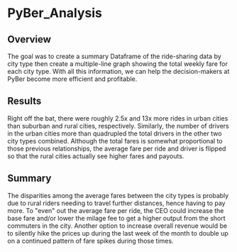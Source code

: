 # PyBer_Analysis

## Overview

The goal was to create a summary Dataframe of the ride-sharing data by city type then create a multiple-line graph showing the total weekly fare for each city type. With all this information, we can help the decision-makers at PyBer become more efficient and profitable.

## Results

Right off the bat, there were roughly 2.5x and 13x more rides in urban cities than suburban and rural cities, respectively. Similarly, the number of drivers in the urban cities more than quadrupled the total drivers in the other two city types combined. Although the total fares is somewhat proportional to those previous relationships, the average fare per ride and driver is flipped so that the rural cities actually see higher fares and payouts.

## Summary

The disparities among the average fares between the city types is probably due to rural riders needing to travel further distances, hence having to pay more. To "even" out the average fare per ride, the CEO could increase the base fare and/or lower the milage fee to get a higher output from the short commuters in the city. 
Another option to increase overall revenue would be to silently hike the prices up during the last week of the month to double up on a continued pattern of fare spikes during those times.
